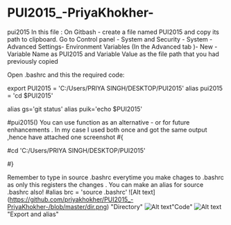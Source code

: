 # PUI2015_-PriyaKhokher-
pui2015
In this file :
On Gitbash - create a file named PUI2015 and copy its path to clipboard.
Go to Control panel - System and Security - System -Advanced Settings- Environment Variables (In the Advanced tab )- New - Variable Name as PUI2015
and Variable Value as the file path that you had previously copied

Open .bashrc and this the required code:

export PUI2015 = 'C:/Users/PRIYA  SINGH/DESKTOP/PUI2015'
alias pui2015 = 'cd $PUI2015'

alias gs='git status'
alias puik='echo $PUI2015'

#pui2015()   You can use function as an alternative - or for future enhancements . In my case I used both once and got the same output ,hence have attached one screenshot
#{

#cd 'C:/Users/PRIYA  SINGH/DESKTOP/PUI2015'

#}

Remember to type in source .bashrc everytime you make chages to .bashrc as only this registers the changes .
You can make an alias for source .bashrc also!
#alias brc = 'source .bashrc'
![Alt text] (https://github.com/priyakhokher/PUI2015_-PriyaKhokher-/blob/master/dir.png) "Directory"
![Alt text](https://github.com/priyakhokher/PUI2015_-PriyaKhokher-/blob/master/file.png)"Code"
![Alt text](https://github.com/priyakhokher/PUI2015_-PriyaKhokher-/blob/master/export_and_alias.png)"Export and alias"

